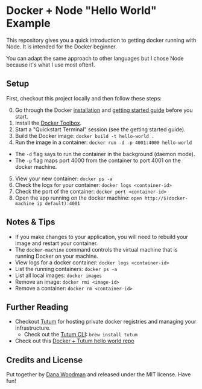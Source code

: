 # Docker + Node "Hello World" Example

This repository gives you a quick introduction to getting docker running with Node. It is intended for the Docker beginner.

You can adapt the same approach to other languages but I chose Node because it's what I use most often1.


## Setup

First, checkout this project locally and then follow these steps:

0. Go through the Docker [installation](https://docs.docker.com/installation/) and [getting started guide](https://docs.docker.com/mac/started/) before you start.
1. Install the [Docker Toolbox](https://www.docker.com/docker-toolbox).
2. Start a "Quickstart Terminal" session (see the getting started guide).
3. Build the Docker image: `docker build -t hello-world .`
4. Run the image in a container: `docker run -d -p 4001:4000 hello-world`
  - The `-d` flag says to run the container in the background (daemon mode).
  - The `-p` flag maps port 4000 from the container to port 4001 on the docker machine.
5. View your new container: `docker ps -a`
6. Check the logs for your container: `docker logs <container-id>`
7. Check the port of the container: `docker port <container-id>`
8. Open the app running on the docker machine: `open http://$(docker-machine ip default):4001`



## Notes & Tips

- If you make changes to your application, you will need to rebuild your image and restart your container.
- The `docker-machine` command controls the virtual machine that is running Docker on your machine.
- View logs for a docker container: `docker logs <container-id>`
- List the running containers: `docker ps -a`
- List all local images: `docker images`
- Remove an image: `docker rmi <image-id>`
- Remove a container: `docker rm <container-id>`


## Further Reading

- Checkout [Tutum](http://tutum.co) for hosting private docker registries and managing your infrastructure.
  - Check out the [Tutum CLI](https://github.com/tutumcloud/cli): `brew install tutum`
- Check out this [Docker + Tutum hello world repo](https://github.com/tutumcloud/hello-world)


## Credits and License

Put together by [Dana Woodman](mailto:dana@danawoodman.com) and released under the MIT license. Have fun!
